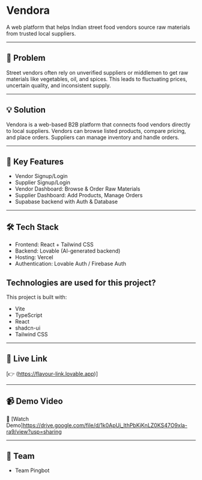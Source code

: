 # Vendora

A web platform that helps Indian street food vendors source raw materials from trusted local suppliers.

---

## 🚨 Problem

Street vendors often rely on unverified suppliers or middlemen to get raw materials like vegetables, oil, and spices. This leads to fluctuating prices, uncertain quality, and inconsistent supply.

---

## 💡 Solution

Vendora is a web-based B2B platform that connects food vendors directly to local suppliers. Vendors can browse listed products, compare pricing, and place orders. Suppliers can manage inventory and handle orders.

---

## 🧩 Key Features

- Vendor Signup/Login
- Supplier Signup/Login
- Vendor Dashboard: Browse & Order Raw Materials
- Supplier Dashboard: Add Products, Manage Orders
- Supabase backend with Auth & Database
  
---

## 🛠️ Tech Stack

- Frontend: React + Tailwind CSS
- Backend: Lovable (AI-generated backend)
- Hosting: Vercel
- Authentication: Lovable Auth / Firebase Auth

## Technologies are used for this project?

This project is built with:

- Vite
- TypeScript
- React
- shadcn-ui
- Tailwind CSS

---

## 🚀 Live Link

[👉 (https://flavour-link.lovable.app)]

---

## 📹 Demo Video

🎥 [Watch Demo]https://drive.google.com/file/d/1k0ApUj_lthPbKjKnLZ0KS47O9xla-ra9/view?usp=sharing

---

## 🙌 Team

- Team Pingbot


